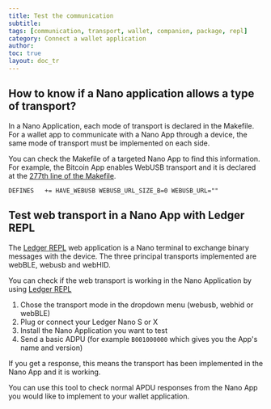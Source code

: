 ```yaml
---
title: Test the communication
subtitle:
tags: [communication, transport, wallet, companion, package, repl]
category: Connect a wallet application
author:
toc: true
layout: doc_tr
---
```




## How to know if a Nano application allows a type of transport?

In a Nano Application, each mode of transport is declared in the Makefile. For a wallet app to communicate with a Nano App through a device, the same mode of transport must be implemented on each side.

You can check the Makefile of a targeted Nano App to find this information. For example, the Bitcoin App enables WebUSB transport and it is declared at the [277th line of the Makefile](https://github.com/LedgerHQ/app-bitcoin/blob/75dfa48faa6c34d96d2aeb7a7994024e895148a9/Makefile#L227).

`DEFINES   += HAVE_WEBUSB WEBUSB_URL_SIZE_B=0 WEBUSB_URL=""`


## Test web transport in a Nano App with Ledger REPL

The [Ledger REPL](https://repl.ledger.tools/) web application is a Nano terminal to exchange binary messages with the device. The three principal transports implemented are webBLE, webusb and webHID.

You can check if the web transport is working in the Nano Application by using [Ledger REPL](https://repl.ledger.tools/)

1. Chose the transport mode in the dropdown menu (webusb, webhid or webBLE)
2. Plug or connect your Ledger Nano S or X
3. Install the Nano Application you want to test
4. Send a basic ADPU (for example `B001000000` which gives you the App's name and version)

If you get a response, this means the transport has been implemented in the Nano App and it is working.

You can use this tool to check normal APDU responses from the Nano App you would like to implement to your wallet application.

